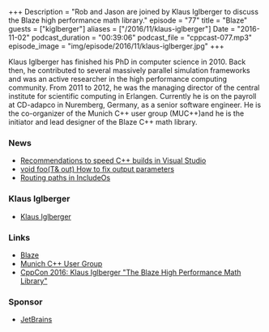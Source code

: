 +++
Description = "Rob and Jason are joined by Klaus Iglberger to discuss the Blaze high performance math library."
episode = "77"
title = "Blaze"
guests = ["kiglberger"]
aliases = ["/2016/11/klaus-iglberger"]
Date = "2016-11-02"
podcast_duration = "00:39:06"
podcast_file = "cppcast-077.mp3"
episode_image = "img/episode/2016/11/klaus-iglberger.jpg"
+++

Klaus Iglberger has finished his PhD in computer science in 2010. Back then, he contributed to several massively parallel simulation frameworks and was an active researcher in the high performance computing community. From 2011 to 2012, he was the managing director of the central institute for scientific computing in Erlangen. Currently he is on the payroll at CD-adapco in Nuremberg, Germany, as a senior software engineer. He is the co-organizer of the Munich C++ user group (MUC++)and he is the initiator and lead designer of the Blaze C++ math library.

### News ###

 - [Recommendations to speed C++ builds in Visual Studio](https://blogs.msdn.microsoft.com/vcblog/2016/10/26/recommendations-to-speed-c-builds-in-visual-studio/)
 - [void foo(T& out) How to fix output parameters](https://foonathan.github.io/blog/2016/10/26/output-parameter.html)
 - [Routing paths in IncludeOs](http://blog.includeos.org/2016/10/28/routing-paths-in-includeos)
 
### Klaus Iglberger ###

 - [Klaus Iglberger](http://www.meetingcpp.com/index.php/sv14/items/10.html)
 
### Links ###

 - [Blaze](https://bitbucket.org/blaze-lib/blaze)
 - [Munich C++ User Group](http://www.meetup.com/MUCplusplus/)
 - [CppCon 2016: Klaus Iglberger "The Blaze High Performance Math Library"](https://www.youtube.com/watch?v=w-Y22KrMgFE)
 
### Sponsor ###

- [JetBrains](https://www.jetbrains.com/cpp/?utm_source=cppcast&utm_medium=podcast&utm_content=cppcast-podcast&utm_campaign=cpp)

